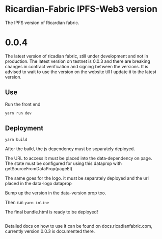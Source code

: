 # Ricardian-Fabric IPFS-Web3 version

The IPFS version of Ricardian fabric.

# 0.0.4

The latest version of ricadian fabric, still under development and not in production.
The latest version on testnet is 0.0.3 and there are breaking changes in contract verification and signing between the versions.
It is advised to wait to use the version on the website till I update it to the latest version.

## Use

Run the front end

`yarn run dev`

## Deployment

`yarn build`

After the build, the js dependency must be separately deployed.

The URL to access it must be placed into the data-dependency on page.
The state must be configured for using this dataprop with getSourceFromDataProp(pageEl)

The same goes for the logo. it must be separately deployed and the url placed in the data-logo dataprop

Bump up the version in the data-version prop too.

Then run `yarn inline`

The final bundle.html is ready to be deployed!

##

Detailed docs on how to use it can be found on docs.ricadianfabric.com, currently version 0.0.3 is documented there.
